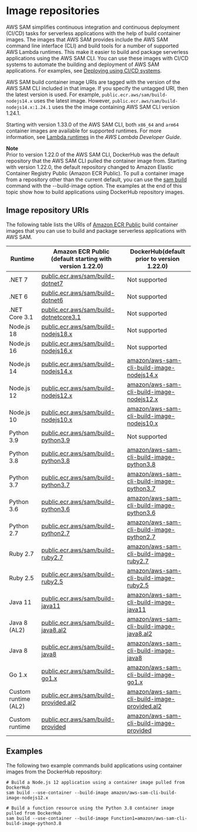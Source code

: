 # Image repositories<a name="serverless-image-repositories"></a>

AWS SAM simplifies continuous integration and continuous deployment \(CI/CD\) tasks for serverless applications with the help of build container images\. The images that AWS SAM provides include the AWS SAM command line interface \(CLI\) and build tools for a number of supported AWS Lambda runtimes\. This make it easier to build and package serverless applications using the AWS SAM CLI\. You can use these images with CI/CD systems to automate the building and deployment of AWS SAM applications\. For examples, see [Deploying using CI/CD systems](serverless-deploying.md#serverless-deploying-ci-cd)\.

AWS SAM build container image URIs are tagged with the version of the AWS SAM CLI included in that image\. If you specify the untagged URI, then the latest version is used\. For example, `public.ecr.aws/sam/build-nodejs14.x` uses the latest image\. However, `public.ecr.aws/sam/build-nodejs14.x:1.24.1` uses the the image containing AWS SAM CLI version 1\.24\.1\.

Starting with version 1\.33\.0 of the AWS SAM CLI, both `x86_64` and `arm64` container images are available for supported runtimes\. For more information, see [Lambda runtimes](https://docs.aws.amazon.com/lambda/latest/dg/lambda-runtimes.html) in the *AWS Lambda Developer Guide*\.

**Note**  
Prior to version 1\.22\.0 of the AWS SAM CLI, DockerHub was the default repository that the AWS SAM CLI pulled the container image from\. Starting with version 1\.22\.0, the default repository changed to Amazon Elastic Container Registry Public \(Amazon ECR Public\)\. To pull a container image from a repository other than the current default, you can use the [sam build](sam-cli-command-reference-sam-build.md) command with the \-\-build\-image option\. The examples at the end of this topic show how to build applications using DockerHub repository images\.

## Image repository URIs<a name="serverless-image-repository-uris"></a>

The following table lists the URIs of [Amazon ECR Public](https://docs.aws.amazon.com/AmazonECR/latest/public/what-is-ecr.html) build container images that you can use to build and package serverless applications with AWS SAM\.


| Runtime |  Amazon ECR Public \(default starting with version 1\.22\.0\)  | DockerHub\(default prior to version 1\.22\.0\)  | 
| --- | --- | --- | 
| \.NET 7 | [public\.ecr\.aws/sam/build\-dotnet7](https://gallery.ecr.aws/sam/build-dotnet7) | Not supported | 
| \.NET 6 | [public\.ecr\.aws/sam/build\-dotnet6](https://gallery.ecr.aws/sam/build-dotnet6) | Not supported | 
| \.NET Core 3\.1 | [public\.ecr\.aws/sam/build\-dotnetcore3\.1](https://gallery.ecr.aws/sam/build-dotnetcore3.1) | Not supported | 
| Node\.js 18 | [public\.ecr\.aws/sam/build\-nodejs18\.x](https://gallery.ecr.aws/sam/build-nodejs18.x) | Not supported | 
| Node\.js 16 | [public\.ecr\.aws/sam/build\-nodejs16\.x](https://gallery.ecr.aws/sam/build-nodejs16.x) | Not supported | 
| Node\.js 14 | [public\.ecr\.aws/sam/build\-nodejs14\.x](https://gallery.ecr.aws/sam/build-nodejs14.x) | [amazon/aws\-sam\-cli\-build\-image\-nodejs14\.x](https://hub.docker.com/r/amazon/aws-sam-cli-build-image-nodejs14.x) | 
| Node\.js 12 | [public\.ecr\.aws/sam/build\-nodejs12\.x](https://gallery.ecr.aws/sam/build-nodejs12.x) | [amazon/aws\-sam\-cli\-build\-image\-nodejs12\.x](https://hub.docker.com/r/amazon/aws-sam-cli-build-image-nodejs12.x) | 
| Node\.js 10 | [public\.ecr\.aws/sam/build\-nodejs10\.x](https://gallery.ecr.aws/sam/build-nodejs10.x) | [amazon/aws\-sam\-cli\-build\-image\-nodejs10\.x](https://hub.docker.com/r/amazon/aws-sam-cli-build-image-nodejs10.x) | 
| Python 3\.9 | [public\.ecr\.aws/sam/build\-python3\.9](https://gallery.ecr.aws/sam/build-python3.9) | Not supported | 
| Python 3\.8 | [public\.ecr\.aws/sam/build\-python3\.8](https://gallery.ecr.aws/sam/build-python3.8) | [amazon/aws\-sam\-cli\-build\-image\-python3\.8](https://hub.docker.com/r/amazon/aws-sam-cli-build-image-python3.8) | 
| Python 3\.7 | [public\.ecr\.aws/sam/build\-python3\.7](https://gallery.ecr.aws/sam/build-python3.7) | [amazon/aws\-sam\-cli\-build\-image\-python3\.7](https://hub.docker.com/r/amazon/aws-sam-cli-build-image-python3.7) | 
| Python 3\.6 | [public\.ecr\.aws/sam/build\-python3\.6](https://gallery.ecr.aws/sam/build-python3.6) | [amazon/aws\-sam\-cli\-build\-image\-python3\.6](https://hub.docker.com/r/amazon/aws-sam-cli-build-image-python3.6) | 
| Python 2\.7 | [public\.ecr\.aws/sam/build\-python2\.7](https://gallery.ecr.aws/sam/build-python2.7) | [amazon/aws\-sam\-cli\-build\-image\-python2\.7](https://hub.docker.com/r/amazon/aws-sam-cli-build-image-python2.7) | 
| Ruby 2\.7 | [public\.ecr\.aws/sam/build\-ruby2\.7](https://gallery.ecr.aws/sam/build-ruby2.7) | [amazon/aws\-sam\-cli\-build\-image\-ruby2\.7](https://hub.docker.com/r/amazon/aws-sam-cli-build-image-ruby2.7) | 
| Ruby 2\.5 | [public\.ecr\.aws/sam/build\-ruby2\.5](https://gallery.ecr.aws/sam/build-ruby2.5) | [amazon/aws\-sam\-cli\-build\-image\-ruby2\.5](https://hub.docker.com/r/amazon/aws-sam-cli-build-image-ruby2.5) | 
| Java 11 | [public\.ecr\.aws/sam/build\-java11](https://gallery.ecr.aws/sam/build-java11) | [amazon/aws\-sam\-cli\-build\-image\-java11](https://hub.docker.com/r/amazon/aws-sam-cli-build-image-java11) | 
| Java 8 \(AL2\) | [public\.ecr\.aws/sam/build\-java8\.al2](https://gallery.ecr.aws/sam/build-java8.al2) | [amazon/aws\-sam\-cli\-build\-image\-java8\.al2](https://hub.docker.com/r/amazon/aws-sam-cli-build-image-java8.al2) | 
| Java 8 | [public\.ecr\.aws/sam/build\-java8](https://gallery.ecr.aws/sam/build-java8) | [amazon/aws\-sam\-cli\-build\-image\-java8](https://hub.docker.com/r/amazon/aws-sam-cli-build-image-java8) | 
| Go 1\.x | [public\.ecr\.aws/sam/build\-go1\.x](https://gallery.ecr.aws/sam/build-go1.x) | [amazon/aws\-sam\-cli\-build\-image\-go1\.x](https://hub.docker.com/r/amazon/aws-sam-cli-build-image-go1.x) | 
| Custom runtime \(AL2\) | [public\.ecr\.aws/sam/build\-provided\.al2](https://gallery.ecr.aws/sam/build-provided.al2) | [amazon/aws\-sam\-cli\-build\-image\-provided\.al2](https://hub.docker.com/r/amazon/aws-sam-cli-build-image-provided.al2) | 
| Custom runtime | [public\.ecr\.aws/sam/build\-provided](https://gallery.ecr.aws/sam/build-provided) | [amazon/aws\-sam\-cli\-build\-image\-provided](https://hub.docker.com/r/amazon/aws-sam-cli-build-image-provided) | 

## Examples<a name="serverless-image-repository-example-commands"></a>

The following two example commands build applications using container images from the DockerHub repository:

```
# Build a Node.js 12 application using a container image pulled from DockerHub
sam build --use-container --build-image amazon/aws-sam-cli-build-image-nodejs12.x

# Build a function resource using the Python 3.8 container image pulled from DockerHub
sam build --use-container --build-image Function1=amazon/aws-sam-cli-build-image-python3.8
```